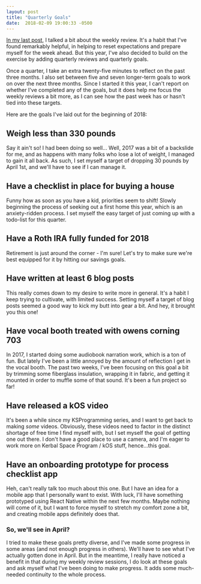 ```yaml
---
layout: post
title: "Quarterly Goals"
date:  2018-02-09 19:00:33 -0500
---
```


[In my last post](/2018/01/21/the-weekly-review.html), I talked a bit about the weekly review. It's a habit that I've found remarkably helpful, in helping to reset expectations and prepare myself for the week ahead. But this year, I've also decided to build on the exercise by adding quarterly reviews and quarterly goals.

Once a quarter, I take an extra twenty-five minutes to reflect on the past three months. I also set between five and seven longer-term goals to work on over the next three months. Since I started it this year, I can't report on whether I've completed any of the goals, but it does help me focus the weekly reviews a bit more, as I can see how the past week has or hasn't tied into these targets.

Here are the goals I've laid out for the beginning of 2018:

## Weigh less than 330 pounds

Say it ain't so! I had been doing so well... Well, 2017 was a bit of a backslide for me, and as happens with many folks who lose a lot of weight, I managed to gain it all back. As such, I set myself a target of dropping 30 pounds by April 1st, and we'll have to see if I can manage it.

## Have a checklist in place for buying a house

Funny how as soon as you have a kid, priorities seem to shift! Slowly beginning the process of seeking out a first home this year, which is an anxiety-ridden process. I set myself the easy target of just coming up with a todo-list for this quarter.

## Have a Roth IRA fully funded for 2018

Retirement is just around the corner - I'm sure! Let's try to make sure we're best equipped for it by hitting our savings goals.

## Have written at least 6 blog posts

This really comes down to my desire to write more in general. It's a habit I keep trying to cultivate, with limited success. Setting myself a target of blog posts seemed a good way to kick my butt into gear a bit. And hey, it brought you this one!

## Have vocal booth treated with owens corning 703

In 2017, I started doing some audiobook narration work, which is a ton of fun. But lately I've been a little annoyed by the amount of reflection I get in the vocal booth. The past two weeks, I've been focusing on this goal a bit by trimming some fiberglass insulation, wrapping it in fabric, and getting it mounted in order to muffle some of that sound. It's been a fun project so far!

## Have released a kOS video

It's been a while since my KSProgramming series, and I want to get back to making *some* videos. Obviously, these videos need to factor in the distinct shortage of free time I find myself with, but I set myself the goal of getting one out there. I don't have a good place to use a camera, and I'm eager to work more on Kerbal Space Program / kOS stuff, hence...this goal.

## Have an onboarding prototype for process checklist app

Heh, can't really talk too much about this one. But I have an idea for a mobile app that I personally want to exist. With luck, I'll have something prototyped using React Native within the next few months. Maybe nothing will come of it, but I want to force myself to stretch my comfort zone a bit, and creating mobile apps definitely does that.

### So, we'll see in April?

I tried to make these goals pretty diverse, and I've made some progress in some areas (and not enough progress in others). We'll have to see what I've actually gotten done in April. But in the meantime, I really have noticed a benefit in that during my weekly review sessions, I do look at these goals and ask myself what I've been doing to make progress. It adds some much-needed continuity to the whole process.
